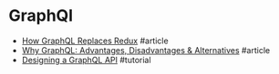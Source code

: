 # GraphQl

- [How GraphQL Replaces Redux](https://hackernoon.com/how-graphql-replaces-redux-3fff8289221d) #article
- [Why GraphQL: Advantages, Disadvantages & Alternatives](https://www.robinwieruch.de/why-graphql-advantages-disadvantages-alternatives) #article
- [Designing a GraphQL API](https://gist.github.com/swalkinshaw/3a33e2d292b60e68fcebe12b62bbb3e2) #tutorial